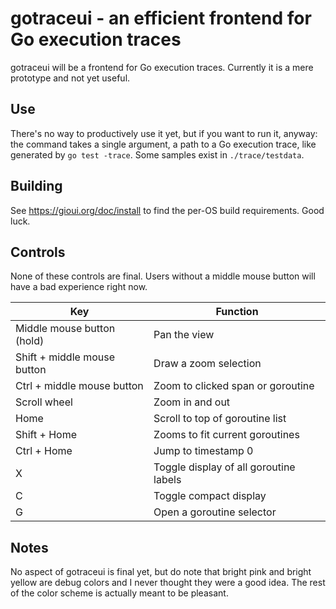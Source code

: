 # gotraceui - an efficient frontend for Go execution traces

gotraceui will be a frontend for Go execution traces. Currently it is a mere prototype and not yet useful.

## Use

There's no way to productively use it yet, but if you want to run it, anyway: the command takes a single argument, a
path to a Go execution trace, like generated by `go test -trace`. Some samples exist in `./trace/testdata`.

## Building

See https://gioui.org/doc/install to find the per-OS build requirements. Good luck.

## Controls

None of these controls are final. Users without a middle mouse button will have a bad experience right now.

| Key                         | Function                               |
|-----------------------------|----------------------------------------|
| Middle mouse button (hold)  | Pan the view                           |
| Shift + middle mouse button | Draw a zoom selection                  |
| Ctrl + middle mouse button  | Zoom to clicked span or goroutine      |
| Scroll wheel                | Zoom in and out                        |
| Home                        | Scroll to top of goroutine list        |
| Shift + Home                | Zooms to fit current goroutines        |
| Ctrl + Home                 | Jump to timestamp 0                    |
| X                           | Toggle display of all goroutine labels |
| C                           | Toggle compact display                 |
| G                           | Open a goroutine selector              |

## Notes

No aspect of gotraceui is final yet, but do note that bright pink and bright yellow are debug colors and I never thought
they were a good idea. The rest of the color scheme is actually meant to be pleasant.
